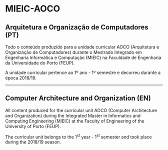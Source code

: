 # MIEIC-AOCO

## Arquitetura e Organização de Computadores (PT)
Todo o conteúdo produzido para a unidade curricular AOCO (Arquitetura e Organização de Computadores) durante o Mestrado Integrado em Engenharia Informática e Computação (MIEIC) na Faculdade de Engenharia da Universidade do Porto (FEUP).

A unidade curricular pertence ao 1º ano - 1º semestre e decorreu durante a época 2018/19.

-----

## Computer Architecture and Organization (EN)
All content produced for the curricular unit AOCO (Computer Architecture and Organization) during the Integrated Master in Informatics and Computing Engineering (MIEIC) at the Faculty of Engineering of the University of Porto (FEUP).

The curricular unit belongs to the 1<sup>st</sup> year - 1<sup>st</sup> semester and took place during the 2018/19 season.
